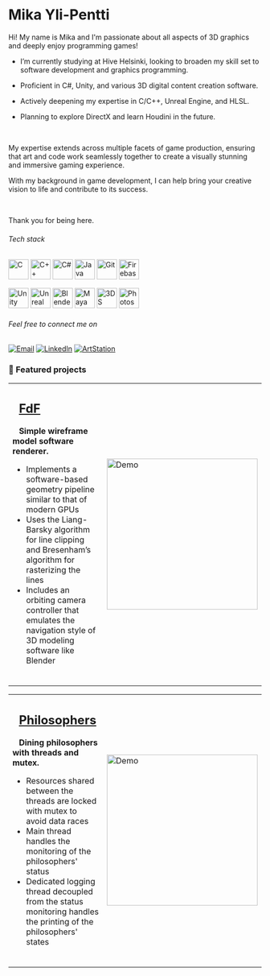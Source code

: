 # Mika Yli-Pentti

Hi! My name is Mika and I'm passionate about all aspects of 3D graphics and deeply enjoy programming games!
<br>

- I’m currently studying at Hive Helsinki, looking to broaden my skill set to software development and graphics programming.

- Proficient in C#, Unity, and various 3D digital content creation software.

- Actively deepening my expertise in C/C++, Unreal Engine, and HLSL.

- Planning to explore DirectX and learn Houdini in the future.
  
<br>

My expertise extends across multiple facets of game production, ensuring that art and code work seamlessly together to create a visually stunning and immersive gaming experience.

With my background in game development, I can help bring your creative vision to life and contribute to its success.

<br>

Thank you for being here.

###### Tech stack

<p>
  <img src="https://cdn.jsdelivr.net/gh/devicons/devicon@latest/icons/c/c-line.svg" alt="C" width="40" height="40"/>
  <img src="https://cdn.jsdelivr.net/gh/devicons/devicon@latest/icons/cplusplus/cplusplus-original.svg" alt="C++" width="40" height="40"/>
  <img src="https://cdn.jsdelivr.net/gh/devicons/devicon@latest/icons/csharp/csharp-original.svg" alt="C#" width="40" height="40"/>
  <img src="https://cdn.jsdelivr.net/gh/devicons/devicon@latest/icons/java/java-original.svg" alt="Java" width="40" height="40"/>
  <img src="https://cdn.jsdelivr.net/gh/devicons/devicon@latest/icons/git/git-original.svg" alt="Git" width="40" height="40"/>
  <img src="https://cdn.jsdelivr.net/gh/devicons/devicon@latest/icons/firebase/firebase-original.svg" alt="Firebase" width="40" height="40"/>
</p>

<p>
  <img src="https://cdn.jsdelivr.net/gh/devicons/devicon@latest/icons/unity/unity-original.svg" alt="Unity" width="40" height="40"/>
  <img src="https://cdn.jsdelivr.net/gh/devicons/devicon@latest/icons/unrealengine/unrealengine-original.svg" alt="Unreal Engine" width="40" height="40"/>
  <img src="https://cdn.jsdelivr.net/gh/devicons/devicon@latest/icons/blender/blender-original.svg" alt="Blender" width="40" height="40"/>
  <img src="https://cdn.jsdelivr.net/gh/devicons/devicon@latest/icons/maya/maya-original.svg" alt="Maya" width="40" height="40"/>
  <img src="https://cdn.jsdelivr.net/gh/devicons/devicon@latest/icons/threedsmax/threedsmax-original.svg" alt="3DS Max" width="40" height="40"/>
  <img src="https://cdn.jsdelivr.net/gh/devicons/devicon@latest/icons/photoshop/photoshop-original.svg" alt="Photoshop" width="40" height="40"/>
</p>

###### Feel free to connect me on

[![Email](https://img.shields.io/badge/Gmail-red?style=for-the-badge&logo=gmail&logoColor=white)](mailto:mika.ylipentti@gmail.com)
[![LinkedIn](https://img.shields.io/badge/Linkedin-blue?style=for-the-badge&logo=LinkedIn&logoColor=white)](https://www.linkedin.com/in/mika-yli-pentti/)
[![ArtStation](https://img.shields.io/badge/ArtStation-%23202020?style=for-the-badge&logo=artstation&logoColor=%2300a8ff)](https://www.artstation.com/mikaylipentti)


### 🚀 Featured projects

<table>
<tr>
<td>

## &nbsp;&nbsp;[FdF](https://github.com/mordori/FdF)

&nbsp;&nbsp;&nbsp;**Simple wireframe model software renderer.**
- Implements a software-based geometry pipeline similar to that of modern GPUs
- Uses the Liang-Barsky algorithm for line clipping and Bresenham’s algorithm for rasterizing the lines
- Includes an orbiting camera controller that emulates the navigation style of 3D modeling software like Blender

<br>

</td>
<td>

<img src="doc/42.gif" alt="Demo" width="300"/>

</td>
</tr>
</table>

<table>
<tr>
<td>

## &nbsp;&nbsp;[Philosophers](https://github.com/mordori/Philosophers)

&nbsp;&nbsp;&nbsp;**Dining philosophers with threads and mutex.**
- Resources shared between the threads are locked with mutex to avoid data races
- Main thread handles the monitoring of the philosophers' status
- Dedicated logging thread decoupled from the status monitoring handles the printing of the philosophers' states

<br>

</td>
<td>

<img src="doc/asdasd.gif" alt="Demo" width="300"/>

</td>
</tr>
</table>
